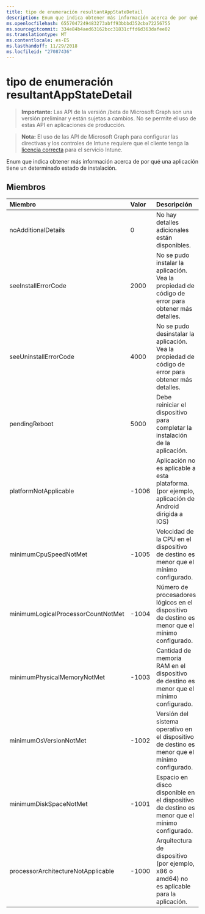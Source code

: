 ```yaml
---
title: tipo de enumeración resultantAppStateDetail
description: Enum que indica obtener más información acerca de por qué una aplicación tiene un determinado estado de instalación.
ms.openlocfilehash: 6557047249483273abff93bbbd352cba72256755
ms.sourcegitcommit: 334e84b4aed63162bcc31831cffd6d363dafee02
ms.translationtype: MT
ms.contentlocale: es-ES
ms.lasthandoff: 11/29/2018
ms.locfileid: "27087436"
---
```

# <a name="resultantappstatedetail-enum-type"></a>tipo de enumeración resultantAppStateDetail

> **Importante:** Las API de la versión /beta de Microsoft Graph son una versión preliminar y están sujetas a cambios. No se permite el uso de estas API en aplicaciones de producción.

> **Nota:** El uso de las API de Microsoft Graph para configurar las directivas y los controles de Intune requiere que el cliente tenga la [licencia correcta](https://go.microsoft.com/fwlink/?linkid=839381) para el servicio Intune.

Enum que indica obtener más información acerca de por qué una aplicación tiene un determinado estado de instalación.
## <a name="members"></a>Miembros
|Miembro	|Valor|Descripción|
|:---|:---|:---|
|noAdditionalDetails|0|No hay detalles adicionales están disponibles.|
|seeInstallErrorCode|2000|No se pudo instalar la aplicación. Vea la propiedad de código de error para obtener más detalles.|
|seeUninstallErrorCode|4000|No se pudo desinstalar la aplicación. Vea la propiedad de código de error para obtener más detalles.|
|pendingReboot|5000|Debe reiniciar el dispositivo para completar la instalación de la aplicación.|
|platformNotApplicable|-1006|Aplicación no es aplicable a esta plataforma. (por ejemplo, aplicación de Android dirigida a IOS)|
|minimumCpuSpeedNotMet|-1005|Velocidad de la CPU en el dispositivo de destino es menor que el mínimo configurado.|
|minimumLogicalProcessorCountNotMet|-1004|Número de procesadores lógicos en el dispositivo de destino es menor que el mínimo configurado.|
|minimumPhysicalMemoryNotMet|-1003|Cantidad de memoria RAM en el dispositivo de destino es menor que el mínimo configurado.|
|minimumOsVersionNotMet|-1002|Versión del sistema operativo en el dispositivo de destino es menor que el mínimo configurado.|
|minimumDiskSpaceNotMet|-1001|Espacio en disco disponible en el dispositivo de destino es menor que el mínimo configurado.|
|processorArchitectureNotApplicable|-1000|Arquitectura de dispositivo (por ejemplo, x86 o amd64) no es aplicable para la aplicación.|





